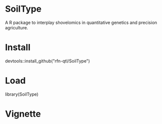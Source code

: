 # SoilType
A R package to interplay shovelomics in quantitative genetics and precision agriculture.

# Install
devtools::install_github("rfn-qtl/SoilType")

# Load
library(SoilType)

# Vignette
